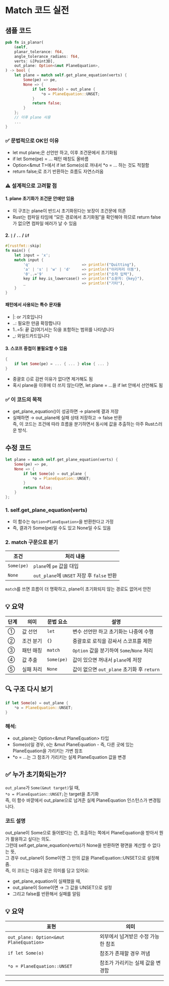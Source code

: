 # Match 코드 실전

## 샘플 코드

```rust
pub fn is_planar(
    &self,
    planar_tolerance: f64,
    angle_tolerance_radians: f64,
    verts: &[Point3D],
    out_plane: Option<&mut PlaneEquation>,
) -> bool {
    let plane = match self.get_plane_equation(verts) {
        Some(pe) => pe,
        None => {
            if let Some(o) = out_plane {
                *o = PlaneEquation::UNSET;
            }
            return false;
        }
    };
    // 이후 plane 사용
    ...
}
```




### ✅ 문법적으로 OK인 이유
- let mut plane;은 선언만 하고, 이후 조건문에서 초기화됨
- if let Some(pe) = ... 패턴 매칭도 올바름
- Option<&mut T>에서 if let Some(o)로 꺼내서 *o = ... 하는 것도 적절함
- return false;로 조기 반환하는 흐름도 자연스러움

### ⚠️ 설계적으로 고려할 점

#### 1. plane 초기화가 조건문 안에만 있음
- 이 구조는 plane이 반드시 초기화된다는 보장이 조건문에 의존
- Rust는 컴파일 타임에 “모든 경로에서 초기화됨”을 확인해야 하므로
return false가 없으면 컴파일 에러가 날 수 있음

#### 2. `|` / `..` / `if`
```rust
#[rustfmt::skip]
fn main() {
    let input = 'x';
    match input {
        'q'                       => println!("Quitting"),
        'a' | 's' | 'w' | 'd'     => println!("이리저리 이동"),
        '0'..='9'                 => println!("숫자 입력"),
        key if key.is_lowercase() => println!("소문자: {key}"),
        _                         => println!("기타"),
    }
}
```

#### 패턴에서 사용되는 특수 문자들
- |: or 기호입니다
- ..: 필요한 만큼 확장합니다
- 1..=5: 끝 값(여기서는 5)을 포함하는 범위를 나타냅니다
- _: 와일드카드입니다

#### 3. 스코프 중첩이 불필요할 수 있음
```rust
{
    if let Some(pe) = ... { ... } else { ... }
}
```
- 중괄호 {}로 감싼 이유가 없다면 제거해도 됨
- 혹시 plane을 이후에 더 쓰지 않는다면, let plane = ...을 if let 안에서 선언해도 됨


### ✅ 이 코드의 목적
- get_plane_equation()이 성공하면 → plane에 결과 저장  
- 실패하면 → out_plane에 실패 상태 저장하고 → false 반환  
즉, 이 코드는 조건에 따라 흐름을 분기하면서 동시에 값을 추출하는 아주 Rust스러운 방식.  


## 수정 코드
```rust
let plane = match self.get_plane_equation(verts) {
    Some(pe) => pe,
    None => {
        if let Some(o) = out_plane {
            *o = PlaneEquation::UNSET;
        }
        return false;
    }
};

```
### 1. self.get_plane_equation(verts)
- 이 함수는 `Option<PlaneEquation>`을 반환한다고 가정
- 즉, 결과가 Some(pe)일 수도 있고 None일 수도 있음

### 2. match 구문으로 분기
| 조건      | 처리 내용                       |
|-----------|----------------------------------|
| `Some(pe)` | `plane`에 `pe` 값을 대입         |
| `None`     | `out_plane`에 `UNSET` 저장 후 `false` 반환 |


`match`를 쓰면 흐름이 더 명확하고, plane이 초기화되지 않는 경로도 없어서 안전  


## 💡 요약
| 단계 | 의미            | 문법 요소     | 설명                                      |
|------|-----------------|---------------|-------------------------------------------|
| ①    | 값 선언         | `let`         | 변수 선언만 하고 초기화는 나중에 수행       |
| ②    | 조건 분기       | `{}`          | 중괄호로 로직을 감싸서 스코프를 제한        |
| ③    | 패턴 매칭       | `match`       | `Option` 값을 분기하여 `Some`/`None` 처리   |
| ④    | 값 추출         | `Some(pe)`    | 값이 있으면 꺼내서 `plane`에 저장          |
| ⑤    | 실패 처리       | `None`        | 값이 없으면 `out_plane` 초기화 후 `return` |


## 🔍 구조 다시 보기
```rust
if let Some(o) = out_plane {
    *o = PlaneEquation::UNSET;
}
```

### 해석:
- out_plane는 Option<&mut PlaneEquation> 타입  
- Some(o)일 경우, o는 &mut PlaneEquation - 즉, 다른 곳에 있는 PlaneEquation을 가리키는 가변 참조  
- *o = ...는 그 참조가 가리키는 실제 PlaneEquation 값을 변경  

## ✅ 누가 초기화되는가?
`out_plane`가 `Some(&mut target)`일 때,  
`*o = PlaneEquation::UNSET;`는 target을 초기화  
즉, 이 함수 바깥에서 out_plane으로 넘겨준 실제 PlaneEquation 인스턴스가 변경됩니다.  

### 코드 설명
out_plane이 Some으로 들어왔다는 건, 호출하는 쪽에서 PlaneEquation을 받아서 뭔가 활용하고 싶다는 의도.  
그런데 self.get_plane_equation(verts)가 None을 반환하면 평면을 계산할 수 없다는 뜻,  
그 경우 out_plane이 Some이면 그 안의 값을 PlaneEquation::UNSET으로 설정해줌.  
즉, 이 코드는 다음과 같은 의미를 담고 있어요:
- get_plane_equation이 실패했을 때,
- out_plane이 Some이면 → 그 값을 UNSET으로 설정
- 그리고 false를 반환해서 실패를 알림

## 💡 요약
| 표현                     | 의미                                 |
|--------------------------|--------------------------------------|
| `out_plane: Option<&mut PlaneEquation>` | 외부에서 넘겨받은 수정 가능한 참조 |
| `if let Some(o)`         | 참조가 존재할 경우 꺼냄              |
| `*o = PlaneEquation::UNSET` | 참조가 가리키는 실제 값을 변경함     |

---


